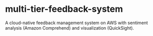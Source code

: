 # multi-tier-feedback-system
A cloud-native feedback management system on AWS with sentiment analysis (Amazon Comprehend) and visualization (QuickSight).
